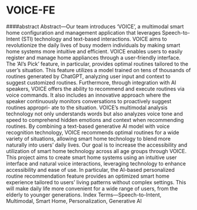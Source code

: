 # VOICE-FE

####abstract
Abstract—Our team introduces ‘VOICE’, a multimodal smart
home configuration and management application that leverages
Speech-to-Intent (STI) technology and text-based interactions.
VOICE aims to revolutionize the daily lives of busy modern
individuals by making smart home systems more intuitive and
efficient.
VOICE enables users to easily register and manage home
appliances through a user-friendly interface. The ’AI’s Pick’
feature, in particular, provides optimal routines tailored to the
user’s situation. This feature utilizes a model trained on tens
of thousands of routines generated by ChatGPT, analyzing user
input and context to suggest customized routines. Furthermore,
through integration with AI speakers, VOICE offers the ability
to recommend and execute routines via voice commands. It also
includes an innovative approach where the speaker continuously
monitors conversations to proactively suggest routines appropri-
ate to the situation. VOICE’s multimodal analysis technology not
only understands words but also analyzes voice tone and speed to
comprehend hidden emotions and context when recommending
routines.
By combining a text-based generative AI model with voice
recognition technology, VOICE recommends optimal routines for
a wide variety of situations, allowing smart home technology
to blend more naturally into users’ daily lives. Our goal is to
increase the accessibility and utilization of smart home technology
across all age groups through VOICE. This project aims to create
smart home systems using an intuitive user interface and natural
voice interactions, leveraging technology to enhance accessibility
and ease of use. In particular, the AI-based personalized routine
recommendation feature provides an optimized smart home
experience tailored to users’ living patterns without complex
settings. This will make daily life more convenient for a wide
range of users, from the elderly to younger generations.
Index Terms—Speech-to-Intent, Multimodal, Smart Home,
Personalization, Generative AI
